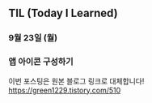 ## TIL (Today I Learned)

### 9월 23일 (월)    
### 앱 아이콘 구성하기    
이번 포스팅은 원본 블로그 링크로 대체합니다!   
https://green1229.tistory.com/510       